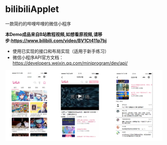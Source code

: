 # bilibiliApplet
一款简约的哔哩哔哩的微信小程序

 **本Demo成品来自B站教程视频,如想看原视频,请移步:https://www.bilibili.com/video/BV1Ct411p7bj**

- 使用已实现的接口和布局实现（适用于新手练习）
- 微信小程序API官方文档：https://developers.weixin.qq.com/miniprogram/dev/api/


![Image](https://github.com/ProgrammerAjun/bilibiliApplet/blob/master/styles/image/readme.png)
